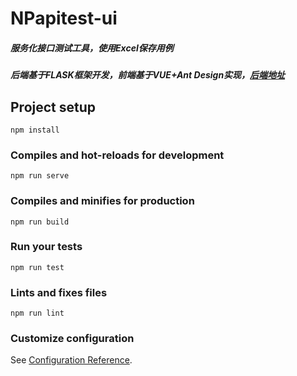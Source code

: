 # NPapitest-ui
 
##### 服务化接口测试工具，使用Excel保存用例
##### 后端基于FLASK框架开发，前端基于VUE+Ant Design实现，[后端地址](https://github.com/Night-Parrot/NPapitest "后端地址")

## Project setup
```
npm install
```

### Compiles and hot-reloads for development
```
npm run serve
```

### Compiles and minifies for production
```
npm run build
```

### Run your tests
```
npm run test
```

### Lints and fixes files
```
npm run lint
```

### Customize configuration
See [Configuration Reference](https://cli.vuejs.org/config/).
